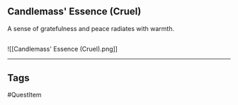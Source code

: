 ## Candlemass' Essence (Cruel)
A sense of gratefulness and peace radiates with warmth.
## 
![[Candlemass' Essence (Cruel).png]]

---
## Tags
#QuestItem